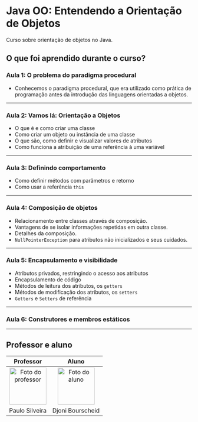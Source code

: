 # Java OO: Entendendo a Orientação de Objetos

Curso sobre orientação de objetos no Java.

## O que foi aprendido durante o curso?

### Aula 1: O problema do paradigma procedural

- Conhecemos o paradigma procedural, que era utilizado como prática de programação antes da introdução das linguagens orientadas a objetos.

---

### Aula 2: Vamos lá: Orientação a Objetos

- O que é e como criar uma classe
- Como criar um objeto ou instância de uma classe
- O que são, como definir e visualizar valores de atributos
- Como funciona a atribuição de uma referência à uma variável

---

### Aula 3: Definindo comportamento

- Como definir métodos com parâmetros e retorno
- Como usar a referência `this`

---

### Aula 4: Composição de objetos

- Relacionamento entre classes através de composição.
- Vantagens de se isolar informações repetidas em outra classe.
- Detalhes da composição.
- `NullPointerException` para atributos não inicializados e seus cuidados.

---

### Aula 5: Encapsulamento e visibilidade

- Atributos privados, restringindo o acesso aos atributos
- Encapsulamento de código
- Métodos de leitura dos atributos, os `getters`
- Métodos de modificação dos atributos, os `setters`
- `Getters` e `Setters` de referência

---

### Aula 6: Construtores e membros estáticos
---

## Professor e aluno

Professor | Aluno
:---:     | :---:
<a href="https://github.com/peas" target="_blank" rel="noopener noreferrer"><img width="100" height="100" src="https://github.com/peas.png" alt="Foto do professor" title="Foto do professor"></a> | <a href="https://github.com/djonibourscheid" target="_blank" rel="noopener noreferrer"><img width="100" height="100" src="https://github.com/djonibourscheid.png" alt="Foto do aluno" title="Foto do aluno"></a>
Paulo Silveira |Djoni Bourscheid
